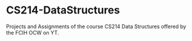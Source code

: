 # CS214-DataStructures
Projects and Assignments of the course CS214 Data Structures offered by the FCIH OCW on YT.
